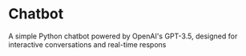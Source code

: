 # Chatbot
A simple Python chatbot powered by OpenAI's GPT-3.5, designed for interactive conversations and real-time respons
